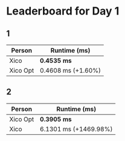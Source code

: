 # Leaderboard for Day 1

## 1

| Person | Runtime (ms) |
|--------|--------------|
| Xico | **0.4535 ms** |
| Xico Opt | 0.4608 ms (+1.60%) |

## 2

| Person | Runtime (ms) |
|--------|--------------|
| Xico Opt | **0.3905 ms** |
| Xico | 6.1301 ms (+1469.98%) |

